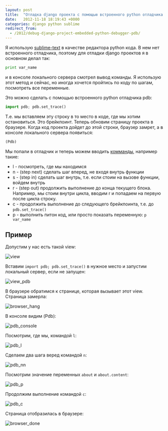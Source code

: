 ```yaml
---
layout: post
title:  "Отладка django проекта с помощью встроенного python отладчика pdb"
date:   2012-11-18 18:19:43 +0000
categories: django python sublime
redirect_from:
  - /2012/debug-django-project-embedded-python-debugger-pdb/
---
```


Я использую [sublime-text](http://www.sublimetext.com/) в качестве редактора python кода. В нем нет встроенного отладчика, поэтому для отладки django проектов я в основном делал так:

```python
print var_name
```

и в консоле локального сервера смотрел вывод команды. Я использую этот метод и сейчас, но иногда хочется пройтись по коду по шагам, посмотреть все переменные.

Это можно сделать с помощью встроенного python отладчика pdb:

```python
import pdb; pdb.set_trace()
```

<!--more-->

Т.е. мы вставляем эту строку в то место в коде, где мы хотим остановиться. Это брейкпоинт. Теперь обновим страницу проекта в браузере. Когда код проекта дойдет до этой строки, браузер замрет, а в консоле локального сервера появиться:

```python
(Pdb)
```

Мы попали в отладчик и теперь можем вводить [комманды](http://docs.python.org/2/library/pdb.html#debugger-commands), например такие:

- l - посмотреть, где мы находимся
- n - (step next) сделать шаг вперед, не входя внутрь функции
- s - (step in) сделать шаг внутрь, т.е. если стоим на вызове функции, войдем внутрь
- r - (step out) продолжить выполнение до конца текущего блока. Например, мы стоим внутри цикла, вводим r и попадаем на первую после цикла строку.
- c - продолжить выполнение до следующего брейкпоинта, т.е. до `pdb.set_trace()`
- p - выполнить питон код, или просто показать переменную: `p var_name`

## Пример

Допустим у нас есть такой view:

![view](/assets/posts/2012-11-18-debug-django-project-embedded-python-debugger-pdb/view.jpeg "view")

Вставим `import pdb; pdb.set_trace()` в нужное место и запустим локальный сервер, если не запущен:

![view_pdb](/assets/posts/2012-11-18-debug-django-project-embedded-python-debugger-pdb/view_pdb.jpeg "view_pdb")

В браузере обратимся к странице, которая вызывает этот view. Страница замерла:

![browser_hang](/assets/posts/2012-11-18-debug-django-project-embedded-python-debugger-pdb/browser_hang.jpeg "browser_hang")

В консоле видим (Pdb):

![pdb_console](/assets/posts/2012-11-18-debug-django-project-embedded-python-debugger-pdb/pdb_console.jpeg "pdb_console")

Посмотрим, где мы, командой `l`:

![pdb_l](/assets/posts/2012-11-18-debug-django-project-embedded-python-debugger-pdb/pdb_l.jpeg "pdb_l")

Сделаем два шага веред командой `n`:

![pdb_nn](/assets/posts/2012-11-18-debug-django-project-embedded-python-debugger-pdb/pdb_nn.jpeg "pdb_nn")

Посмотрим значение переменных `about` и `about.content`:

![pdb_p](/assets/posts/2012-11-18-debug-django-project-embedded-python-debugger-pdb/pdb_p.jpeg "pdb_p")

Продолжим выполнение командой `c`:

![pdb_c](/assets/posts/2012-11-18-debug-django-project-embedded-python-debugger-pdb/pdb_c.jpeg "pdb_c")

Страница отобразилась в браузере:

![browser_done](/assets/posts/2012-11-18-debug-django-project-embedded-python-debugger-pdb/browser_done.jpeg "browser_done")

